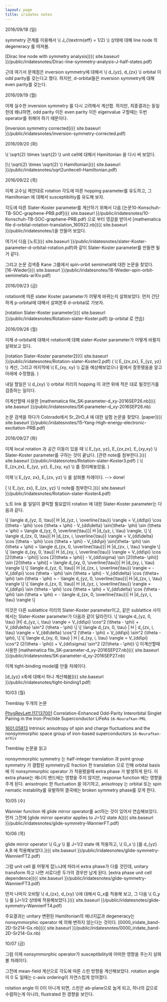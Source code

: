 ```yaml
---
layout: page
title: iridates notes
---
```



2016/09/18 (일)

symmetry 관계를 이용해서 \\( J_{\textrm{eff} = 1/2} \\) 상태에 대해 line node 의 degeneracy 를 따져봄.


[Dirac line node with symmetry analysis]({{ site.baseurl }}/public/iridatesnotes/Dirac-line-symmetry-analysis-J-half-states.pdf)

근데 여기서 문제점은 inversion symmetry에 대해서 \\( d_{yz},  d_{zx} \\) orbital 이 odd parity를 갖는다고 했다.
하지만, d-orbital들은 inversion symmetry에 대해 even parity를 갖는다.

2016/09/19 (월)

어제 실수한 inversion symmetry 를 다시 고려해서 계산함. 하지만, 최종결과는 동일한데 왜냐하면, odd parity 이든 even parity 이든 eigenvalue 구할때는 두번 operator를 취해야 하기 때문이다.

[inversion symmetry corrected]({{ site.baseurl }}/public/iridatesnotes/inversion-symmetry-corrected.pdf)


2016/09/20 (화)

\\( \sqrt{2} \times \sqrt{2} \\) unit cell에 대해서 Hamiltonian 을 다시 써 보았다.

[\\( \sqrt{2} \times \sqrt{2} \\) Hamiltonian]({{ site.baseurl }}/public/iridatesnotes/sqrt2unitecell-Hamiltonian.pdf)


2016/09/22 (목)

이제 교수님 제안대로 rotation 각도에 따른 hopping parameter를 유도하고, 그 Hamiltonian 에 대해서 susceptibiltiy를 유도해 보자.

각도에 따른 Slater-Koster parameter를 계산하기 위해서 다음 [논문10-Konschuh-TB-SOC-graphene-PRB.pdf]({{ site.baseurl }}/public/iridatesnotes/10-Konschuh-TB-SOC-graphene-PRB.pdf) 으로 부터 영감을 받아서 [mathematica file d-orbital-rotation-translation_160922.nb]({{ site.baseurl }}/public/iridatesnotes/)을 만들어 보았다.

여기서 다음 [노트]({{ site.baseurl }}/public/iridatesnotes/slater-Koster-parameter-d-orbital-rotation.pdf)와 같이 Slater-Koster parameter를 만들면 될거 같다.

그리고 논문 검색중 Kane 그룹에서 spin-orbit semimetal에 대한 논문을 찾았다. [16-Wieder]({{ site.baseurl }}/public/iridatesnotes/16-Wieder-spin-orbit-semimetals-arXiv.pdf)


2016/09/23 (금)

rotation에 따른 slater Koster parameter가 어떻게 바뀌는지 살펴보았다.
먼저 간단하게 p-orbital에 대해서 살펴본후 d-orbital로 가보자.

[rotation Slater-Koster parameter]({{ site.baseurl }}/public/iridatesnotes/Rotation-slater-Koster.pdf) (p-orbital 로 연습)


2016/09/26 (월)

이제 d-orbital에 대해서 rotation에 대해 slater-Koster parameter가 어떻게 바뀔지 살펴보고 있다.

[rotation Slater-Koster parameter2]({{ site.baseurl }}/public/iridatesnotes/Rotation-slater-Koster2.pdf) ( \\( E_{zx,zx}, E_{yz, yz} \\) 계산, 그리고 마지막에 \\( E_{xy, xy} \\) 값을 예상해보았으나 밑에서 잘못됐음을 알고 아래에 수정했음. )

내일 할일은 \\( d_{xy} \\) orbital 끼리의 hopping 이 과연 위에 적은 대로 될것인가를 검증하는 일이다.

이계산할때 사용한 [mathematica file_SK-parameter-d_xy-2016SEP26.nb]({{ site.baseurl }}/public/iridatesnotes/SK-parameter-d_xy-2016SEP26.nb)

논문 검색을 하다가 Colorado에서 Sr_2IrO_4 에 대한 실험 논문을 찾았다. [paper]({{ site.baseurl }}/public/iridatesnotes/15-Yang-High-energy-electronic-excitation-PRB.pdf)


2016/09/27 (화)

이제 local rotation 과 공간 이동이 있을 때 \\( E_{yz, yz}, E_{zx,zx}, E_{xy,xy} \\) Slater-Koster parameter를 구하는 것이 끝났다. [관련 note를 첨부한다.]({{ site.baseurl }}/public/iridatesnotes/Rotation-slater-Koster3.pdf) ( \\( E_{zx,zx}, E_{yz, yz}, E_{xy, xy} \\) 를 정리해놓았음. )

이제 \\( E_{yz, zx}, E_{zx, yz} \\) 를 살펴볼 차례이다.
--> done!

[ \\( E_{yz, zx}, E_{zx, yz}  \\) note를 첨부한다.]({{ site.baseurl }}/public/iridatesnotes/Rotation-slater-Koster4.pdf)

노트 link 를 일일이 클릭할 필요없이 rotation 에 대한 Slater-Koster parameter는 다음과 같다.

\\[
\langle d_{yz, 0, \tau}| H |d_{yz, i, \overline{\tau}} \rangle = V_{dd\pi} \cos (\theta - \phi) \cos (\theta + \phi) - V_{dd\delta} \sin(\theta- \phi) \sin (\theta + \phi) = \langle d_{yz, 0, \overline{\tau}}| H |d_{yz, i, \tau} \rangle,
\\]
\\[ \langle d_{zx, 0, \tau}| H |d_{zx, i, \overline{\tau}} \rangle = V_{dd\delta} \cos (\theta - \phi) \cos (\theta + \phi) - V_{dd\pi} \sin(\theta- \phi) \sin (\theta + \phi) = \langle d_{zx, 0, \overline{\tau}}| H |d_{zx, i, \tau} \rangle
\\]
\\[ \langle d_{xy, 0, \tau}| H |d_{xy, i, \overline{\tau}} \rangle = V_{dd\pi} \cos [2(\theta - \phi)] \cos [2(\theta + \phi)] - V_{dd\sigma} \sin [2(\theta- \phi)] \sin [2(\theta + \phi)] = \langle d_{xy, 0, \overline{\tau}}| H |d_{xy, i, \tau} \rangle
\\]
\\[ \langle d_{yz, 0, \tau}| H |d_{zx, i, \overline{\tau}} \rangle = -V_{dd\pi} \cos (\theta - \phi) \sin (\theta + \phi) - V_{dd\delta} \cos (\theta+ \phi) \sin (\theta - \phi) = - \langle d_{yz, 0, \overline{\tau}}| H |d_{zx, i, \tau} \rangle
\\]
\\[ \langle d_{zx, 0, \tau}| H |d_{yz, i, \overline{\tau}} \rangle = V_{dd\pi} \sin (\theta - \phi) \cos (\theta + \phi) + V_{dd\delta} \cos (\theta - \phi) \sin (\theta + \phi) = - \langle d_{zx, 0, \overline{\tau}}| H |d_{yz, i, \tau} \rangle
\\]

이것은 다른 sublattice 끼리의 Slater-Koster parameter이고, 같은 sublattice 사이에서는 Slater-Koster parameter가 다음과 같이 달라진다.
\\[ \langle d_{yz, 0, \tau}  |H|  d_{yz, i, \tau} \rangle = V_{dd\pi} \cos^2 (\theta - \phi) + V_{dd\delta} \sin^2 (\theta - \phi) \\]
\\[ \langle d_{zx, 0, \tau} | H | d_{zx, i, \tau} \rangle = V_{dd\delta} \cos^2 (\theta - \phi) + V_{dd\pi} \sin^2 (\theta - \phi), \\]
\\[ \langle d_{xy, 0, \tau} | H | d_{xy, i, \tau} \rangle = V_{dd\pi} \cos^2 (2(\theta - \phi)) + V_{dd\sigma} \sin^2 (2(\theta - \phi)) \\]
이계산할때 사용한 [mathematica file_SK-parameter-d_xy-2016SEP27.nb]({{ site.baseurl }}/public/iridatesnotes/SK-parameter-d_xy-2016SEP27.nb)

이제 tight-binding model를 만들 차례이다.

[d_{yz} x축에 대해서 하나 계산해봄]({{ site.baseurl }}/public/iridatesnotes/tight-binding1.pdf)

10/03 (월)

Tremblay 두개의 논문

[PhysRevLett.117.137001]( https://journals.aps.org/prl/abstract/10.1103/PhysRevLett.117.137001) Correlation-Enhanced Odd-Parity Interorbital Singlet Pairing in the Iron-Pnictide Superconductor LiFeAs `16-Nourafkan-PRL`


[1601.05813](https://arxiv.org/abs/1601.05813) Intrinsic anisotropy of spin and charge fluctuations and the nonsymmorphic space group of iron-based superconductors `16-Nourafkan-arXiv`
Tremblay 논문을 읽고nonsymmorphic symmetry 는 half-integer translation 과 point group symmetry 가 결합된 symmetry로 fraction 한 translation 으로 인해 orbital basis에 이 nonsymmorphic operator 가 적용됐을때 extra phase 가 발생하게 된다.
이 extra phase는 에너지 밴드에는 영향을 주지 않지만, response function 에는 영향을 주게 된다. anisotropic 한 fluctuation 을 야기하고, anisotropy 는 orbital 또는 spin nematic instability를 유발하여 결국에는 broken symmetry phase를 갖게 한다.

10/05 (수)

Wannier function 에 glide mirror operator를 act하는 것이 있어서 연습해보았다.
먼저 그전에 [glide mirror operator applies to J=1/2 state A]({{ site.baseurl }}/public/iridatesnotes/glide-symmetry-WannierFT.pdf)
10/06 (목)
glide mirror operator \\( G_y \\) 를 J=1/2 state 에 적용하고, \\( G_x \\) [를 d_{yz} A,B 에 적용해보았다.]({{ site.baseurl }}/public/iridatesnotes/glide-symmetry-WannierFT2.pdf)그럼 unit cell 를 어떻게 잡느냐에 따라서 extra phase가 다를 것인데, unitary transform 하고 나면 서로다른 두가의 경우만 남게 된다. [extra phase unit cell dependence]({{ site.baseurl }}/public/iridatesnotes/glide-symmetry-WannierFT3.pdf)
먼저 나머지 오비탈 \\( d_{zx}, d_{xy} \\)에 대해서 G_x를 적용해 보고, 그 다음 \\( G_y \\) 를 [J=1/2 상태에 적용해보았다.]({{ site.baseurl }}/public/iridatesnotes/glide-symmetry-WannierFT4.pdf)
주요결과는 unitary 변환된 Hamiltonian의 에너지값과 degeneracy는 nonsymmorphic operator 에 의해 변하지 않는다는 것이다. [0000_iridate_band-2D-Sr214-Gx.nb]({{ site.baseurl }}/public/iridatesnotes/0000_iridate_band-2D-Sr214-Gx.nb)
10/07 (금)
그럼 이제 nonsymmorphic operator가 susceptibility에 어떠한 영향을 주는지 살펴볼 차례이다.

그전에 mean-field 계산으로 각도에 따른 스핀 방향을 계산해보았다. rotation angle 이 0 도 일때는 c-axis ordering이 자연스럽게 얻어졌다.

rotation angle 이 0이 아니게 되면, 스핀은 ab-plane으로 눕게 되고, 하나의 값으로 수렴하는게 아니라, flustrated 한 경향을 보인다.
